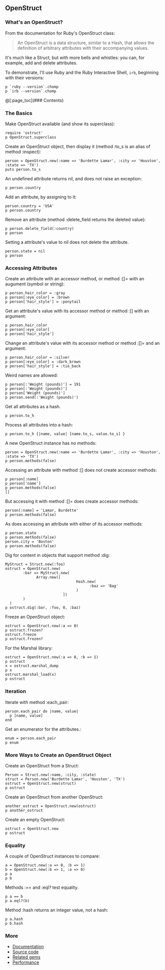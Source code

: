 ## OpenStruct

### What's an OpenStruct?

From the documentation for Ruby's OpenStruct class:

>An OpenStruct is a data structure, similar to a Hash, that allows the definition of arbitrary attributes with their accompanying values.

It's much like a Struct, but with more bells and whistles: you can, for example, add and delete attributes.

To demonstrate, I'll use Ruby and the Ruby Interactive Shell, <code>irb</code>, beginning with their versions:

```#run_irb
p `ruby --version`.chomp
p `irb --version`.chomp
```

@[:page_toc](### Contents)

### The Basics

Make OpenStruct available (and show its superclass):

```#run_irb
require 'ostruct'
p OpenStruct.superclass
```

Create an OpenStruct object, then display it (method :to_s is an alias of method :inspect):

```#run_irb
person = OpenStruct.new(:name => 'Burdette Lamar', :city => 'Houston', :state => 'TX')
puts person.to_s
```

An undefined attribute returns nil, and does not raise an exception:

```#run_irb
p person.country
```

Add an attribute, by assigning to it:

```#run_irb
person.country = 'USA'
p person.country
```

Remove an attribute (method :delete_field returns the deleted value):

```#run_irb
p person.delete_field(:country)
p person
```

Setting a attribute's value to nil does not delete the attribute.

```#run_irb
person.state = nil
p person
```

### Accessing Attributes

Create an attribute with an accessor method, or method :[]= with an augument (symbol or string):

```#run_irb
p person.hair_color = :gray
p person[:eye_color] = :brown
p person['hair_style'] = :ponytail
```

Get an attribute's value with its accessor method or method :[] with an argument:

```#run_irb
p person.hair_color
p person[:eye_color]
p person['hair_style']
```

Change an attribute's value with its accessor method or method :[]= and an argument:

```#run_irb
p person.hair_color = :silver
p person[:eye_color] = :dark_brown
p person['hair_style'] = :tie_back
```

Weird names are allowed:

```#run_irb
p person[:'Weight (pounds)'] = 191
p person[:'Weight (pounds)']
p person['Weight (pounds)']
p person.send(:'Weight (pounds)')
```

Get all attributes as a hash.

```#run_irb
p person.to_h
```

Process all attributes into a hash:

```#run_irb
p person.to_h {|name, value| [name.to_s, value.to_s] }
```

A new OpenStruct instance has no methods:

```#run_irb
person = OpenStruct.new(:name => 'Burdette Lamar', :city => 'Houston', :state => 'TX')
p person.methods(false)
```

Accessing an attribute with method :[] does not create accessor methods:

```#run_irb
p person[:name]
p person['name']
p person.methods(false)
[]
```

But accessing it with method :[]= does create accessor methods:

```#run_irb
person[:name] = 'Lamar, Burdette'
p person.methods(false)
```

As does accessing an attribute with either of its accessor methods:

```#run_irb
p person.state
p person.methods(false)
person.city = 'Boston'
p person.methods(false)
```

Dig for content in objects that support method :dig:

```#run_irb
MyStruct = Struct.new(:foo)
ostruct = OpenStruct.new(
        :bar => MyStruct.new(
              Array.new([
                                Hash.new(
                                      :baz => 'Bag'
                                )
                          ])
        )
  )
p ostruct.dig(:bar, :foo, 0, :baz)
```

Freeze an OpenStruct object:

```#run_irb
ostruct = OpenStruct.new(:a => 0)
p ostruct.frozen?
ostruct.freeze
p ostruct.frozen?
```

For the Marshal library:

```#run_irb
ostruct = OpenStruct.new(:a => 0, :b => 1)
p ostruct
x = ostruct.marshal_dump
p x
ostruct.marshal_load(x)
p ostruct
```

### Iteration

Iterate with method :each_pair:

```#run_irb
person.each_pair do |name, value|
  p [name, value]
end
```

Get an enumerator for the attributes.:

```#run_irb
enum = person.each_pair
p enum
```

### More Ways to Create an OpenStruct Object

Create an OpenStruct from a Struct:

```#run_irb
Person = Struct.new(:name, :city, :state)
struct = Person.new('Burdette Lamar', 'Houston', 'TX')
ostruct = OpenStruct.new(struct)
p ostruct
```

Create an OpenStruct from another OpenStruct:

```#run_irb
another_ostruct = OpenStruct.new(ostruct)
p another_ostruct
```

Create an empty OpenStruct:

```#run_irb
ostruct = OpenStruct.new
p ostruct
```

### Equality

A couple of OpenStruct instances to compare:

```#run_irb
a = OpenStruct.new(:a => 0, :b => 1)
b = OpenStruct.new(:b => 1, :a => 0)
p a
p b
```

Methods :== and :eql? test equality.

```#run_irb
p a == b
p a.eql?(b)
```

Method :hash returns an integer value, not a hash:

```#run_irb
p a.hash
p b.hash
```

### More

- [Documentation](https://ruby-doc.org/stdlib-2.6.3/libdoc/ostruct/rdoc/OpenStruct.html)
- [Source code](https://github.com/ruby/ruby/blob/master/lib/ostruct.rb)
- [Related gems](https://rubygems.org/search?query=openstruct)
- [Performance](https://www.google.com/search?q=ruby+openstruct+performance)

